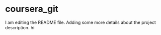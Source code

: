 # coursera_git
I am editing the README file. Adding some more details about the project description.
hi
